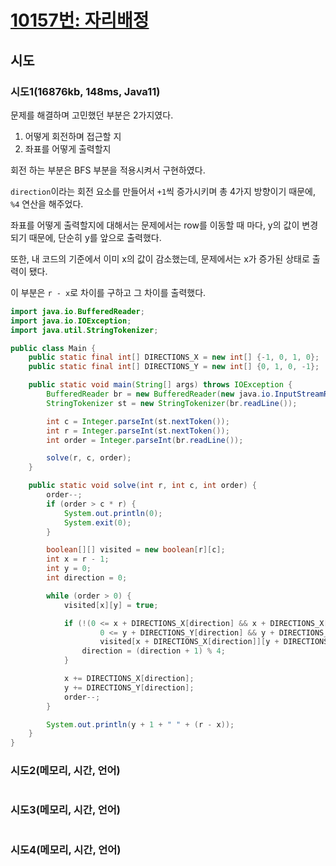 # [10157번: 자리배정](https://www.acmicpc.net/problem/10157)

## 시도

### 시도1(16876kb, 148ms, Java11)

문제를 해결하며 고민했던 부분은 2가지였다.

1. 어떻게 회전하며 접근할 지
2. 좌표를 어떻게 출력할지

회전 하는 부분은 BFS 부분을 적용시켜서 구현하였다.

`direction`이라는 회전 요소를 만들어서 `+1`씩 증가시키며 총 4가지 방향이기 때문에, `%4` 연산을 해주었다.

좌표를 어떻게 출력할지에 대해서는 문제에서는 row를 이동할 때 마다, y의 값이 변경되기 때문에, 단순히 y를 앞으로 출력했다.

또한, 내 코드의 기준에서 이미 x의 값이 감소했는데, 문제에서는 x가 증가된 상태로 출력이 됐다.

이 부분은 `r - x`로 차이를 구하고 그 차이를 출력했다.

```java
import java.io.BufferedReader;
import java.io.IOException;
import java.util.StringTokenizer;

public class Main {
    public static final int[] DIRECTIONS_X = new int[] {-1, 0, 1, 0};
    public static final int[] DIRECTIONS_Y = new int[] {0, 1, 0, -1};

    public static void main(String[] args) throws IOException {
        BufferedReader br = new BufferedReader(new java.io.InputStreamReader(System.in));
        StringTokenizer st = new StringTokenizer(br.readLine());

        int c = Integer.parseInt(st.nextToken());
        int r = Integer.parseInt(st.nextToken());
        int order = Integer.parseInt(br.readLine());

        solve(r, c, order);
    }

    public static void solve(int r, int c, int order) {
        order--;
        if (order > c * r) {
            System.out.println(0);
            System.exit(0);
        }

        boolean[][] visited = new boolean[r][c];
        int x = r - 1;
        int y = 0;
        int direction = 0;

        while (order > 0) {
            visited[x][y] = true;

            if (!(0 <= x + DIRECTIONS_X[direction] && x + DIRECTIONS_X[direction] < r &&
                    0 <= y + DIRECTIONS_Y[direction] && y + DIRECTIONS_Y[direction] < c) ||
                    visited[x + DIRECTIONS_X[direction]][y + DIRECTIONS_Y[direction]]) {
                direction = (direction + 1) % 4;
            }

            x += DIRECTIONS_X[direction];
            y += DIRECTIONS_Y[direction];
            order--;
        }

        System.out.println(y + 1 + " " + (r - x));
    }
}
```

### 시도2(메모리, 시간, 언어)

```java

```

### 시도3(메모리, 시간, 언어)

```java

```

### 시도4(메모리, 시간, 언어)

```java

```
